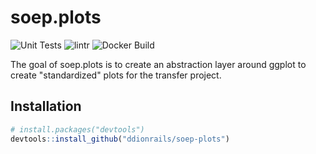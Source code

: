 
<!-- README.md is generated from README.Rmd. Please edit that file -->

# soep.plots

<!-- badges: start -->

![Unit Tests](https://github.com/ddionrails/soep-plots/actions/workflows/unittest.yaml/badge.svg)
![lintr](https://github.com/ddionrails/soep-plots/actions/workflows/lint.yaml/badge.svg)
![Docker Build](https://img.shields.io/docker/cloud/build/paneldata/soep-plots)

<!-- badges: end -->

The goal of soep.plots is to create an abstraction layer around ggplot to
create "standardized" plots for the transfer project.

## Installation

``` r
# install.packages("devtools")
devtools::install_github("ddionrails/soep-plots")
```
